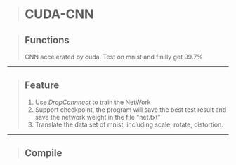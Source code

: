 >CUDA-CNN
>========



>Functions
>--------
>CNN accelerated by cuda. Test on mnist and finilly get 99.7%
***


>Feature
>--------
>1. Use *DropConnnect* to train the NetWork
>2. Support checkpoint, the program will save the best test result and save the network weight in the file "net.txt"
>3. Translate the data set of mnist, including scale, rotate, distortion.

***


>Compile
>-------

